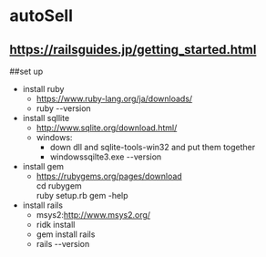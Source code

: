 # autoSell
 ## <https://railsguides.jp/getting_started.html>
 ##set up
  * install ruby  
     * <https://www.ruby-lang.org/ja/downloads/>
     * ruby --version
  * install sqllite   
     * <http://www.sqlite.org/download.html/>  
     * windows:
        * down dll and  sqlite-tools-win32 and put them together
        * windowssqilte3.exe --version 
  * install gem  
     * <https://rubygems.org/pages/download>  
            cd rubygem  
            ruby setup.rb
            gem -help
  * install rails  
    * msys2:<http://www.msys2.org/>  
    * ridk install
    * gem install rails
    * rails --version